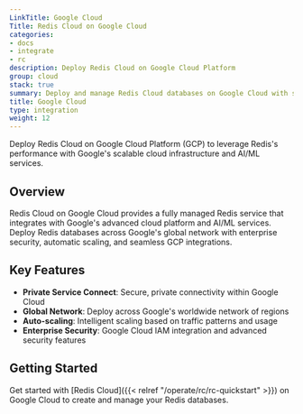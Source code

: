 ```yaml
---
LinkTitle: Google Cloud
Title: Redis Cloud on Google Cloud
categories:
- docs
- integrate
- rc
description: Deploy Redis Cloud on Google Cloud Platform
group: cloud
stack: true
summary: Deploy and manage Redis Cloud databases on Google Cloud with scalable infrastructure and AI/ML integration.
title: Google Cloud
type: integration
weight: 12
---
```


Deploy Redis Cloud on Google Cloud Platform (GCP) to leverage Redis's performance with Google's scalable cloud infrastructure and AI/ML services.

## Overview

Redis Cloud on Google Cloud provides a fully managed Redis service that integrates with Google's advanced cloud platform and AI/ML services. Deploy Redis databases across Google's global network with enterprise security, automatic scaling, and seamless GCP integrations.

## Key Features

- **Private Service Connect**: Secure, private connectivity within Google Cloud
- **Global Network**: Deploy across Google's worldwide network of regions
- **Auto-scaling**: Intelligent scaling based on traffic patterns and usage
- **Enterprise Security**: Google Cloud IAM integration and advanced security features

## Getting Started

Get started with [Redis Cloud]({{< relref "/operate/rc/rc-quickstart" >}}) on Google Cloud to create and manage your Redis databases.
